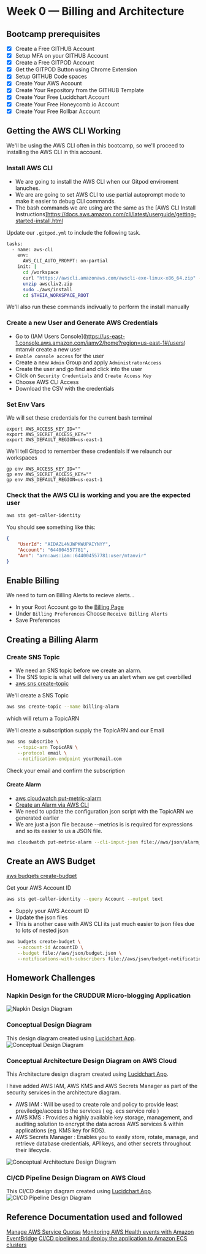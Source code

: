 # Week 0 — Billing and Architecture

## Bootcamp prerequisites
- [x] Create a Free GITHUB Account
- [x] Setup MFA on your GITHUB Account
- [x] Create a Free GITPOD Account
- [x] Get the GITPOD Button using Chrome Extension
- [x] Setup GITHUB Code spaces
- [x] Create Your AWS Account
- [x] Create Your Repository from the GITHUB Template
- [x] Create Your Free Lucidchart Account
- [x] Create Your Free Honeycomb.io Account
- [x] Create Your Free Rollbar Account

## Getting the AWS CLI Working

We'll be using the AWS CLI often in this bootcamp,
so we'll proceed to installing the AWS CLI in this account.


### Install AWS CLI

- We are going to install the AWS CLI when our Gitpod enviroment lanuches.
- We are are going to set AWS CLI to use partial autoprompt mode to make it easier to debug CLI commands.
- The bash commands we are using are the same as the [AWS CLI Install Instructions]https://docs.aws.amazon.com/cli/latest/userguide/getting-started-install.html


Update our `.gitpod.yml` to include the following task.

```sh
tasks:
  - name: aws-cli
    env:
      AWS_CLI_AUTO_PROMPT: on-partial
    init: |
      cd /workspace
      curl "https://awscli.amazonaws.com/awscli-exe-linux-x86_64.zip" -o "awscliv2.zip"
      unzip awscliv2.zip
      sudo ./aws/install
      cd $THEIA_WORKSPACE_ROOT
```

We'll also run these commands indivually to perform the install manually

### Create a new User and Generate AWS Credentials

- Go to (IAM Users Console](https://us-east-1.console.aws.amazon.com/iamv2/home?region=us-east-1#/users) mtanvir create a new user
- `Enable console access` for the user
- Create a new `Admin` Group and apply `AdministratorAccess`
- Create the user and go find and click into the user
- Click on `Security Credentials` and `Create Access Key`
- Choose AWS CLI Access
- Download the CSV with the credentials

### Set Env Vars

We will set these credentials for the current bash terminal
```
export AWS_ACCESS_KEY_ID=""
export AWS_SECRET_ACCESS_KEY=""
export AWS_DEFAULT_REGION=us-east-1
```

We'll tell Gitpod to remember these credentials if we relaunch our workspaces
```
gp env AWS_ACCESS_KEY_ID=""
gp env AWS_SECRET_ACCESS_KEY=""
gp env AWS_DEFAULT_REGION=us-east-1
```

### Check that the AWS CLI is working and you are the expected user

```sh
aws sts get-caller-identity
```

You should see something like this:
```json
{
    "UserId": "AIDAZL4NJWPKWUPAIYNYY",
    "Account": "644004557781",
    "Arn": "arn:aws:iam::644004557781:user/mtanvir"
}
```

## Enable Billing 

We need to turn on Billing Alerts to recieve alerts...


- In your Root Account go to the [Billing Page](https://console.aws.amazon.com/billing/)
- Under `Billing Preferences` Choose `Receive Billing Alerts`
- Save Preferences


## Creating a Billing Alarm

### Create SNS Topic

- We need an SNS topic before we create an alarm.
- The SNS topic is what will delivery us an alert when we get overbilled
- [aws sns create-topic](https://docs.aws.amazon.com/cli/latest/reference/sns/create-topic.html)

We'll create a SNS Topic
```sh
aws sns create-topic --name billing-alarm
```
which will return a TopicARN

We'll create a subscription supply the TopicARN and our Email
```sh
aws sns subscribe \
    --topic-arn TopicARN \
    --protocol email \
    --notification-endpoint your@email.com
```

Check your email and confirm the subscription

#### Create Alarm

- [aws cloudwatch put-metric-alarm](https://docs.aws.amazon.com/cli/latest/reference/cloudwatch/put-metric-alarm.html)
- [Create an Alarm via AWS CLI](https://aws.amazon.com/premiumsupport/knowledge-center/cloudwatch-estimatedcharges-alarm/)
- We need to update the configuration json script with the TopicARN we generated earlier
- We are just a json file because --metrics is is required for expressions and so its easier to us a JSON file.

```sh
aws cloudwatch put-metric-alarm --cli-input-json file://aws/json/alarm_config.json
```

## Create an AWS Budget

[aws budgets create-budget](https://docs.aws.amazon.com/cli/latest/reference/budgets/create-budget.html)

Get your AWS Account ID
```sh
aws sts get-caller-identity --query Account --output text
```

- Supply your AWS Account ID
- Update the json files
- This is another case with AWS CLI its just much easier to json files due to lots of nested json

```sh
aws budgets create-budget \
    --account-id AccountID \
    --budget file://aws/json/budget.json \
    --notifications-with-subscribers file://aws/json/budget-notifications-with-subscribers.json
```


## Homework Challenges
### Napkin Design for the CRUDDUR Micro-blogging Application

![Napkin Design Diagram](/_docs/assets/cruddur-napkin-design.jpg)

### Conceptual Design Diagram
This design diagram created using [Lucidchart App](https://lucid.app/lucidchart/92650fca-10c3-4e37-ae24-05185f4d8e36/edit?viewport_loc=84%2C-121%2C1480%2C639%2C0_0&invitationId=inv_561d6d50-565c-4d3a-abe4-3167005a08d4).
![Conceptual Design Diagram](/_docs/assets/cruddur-conceptual-diagram.png)

### Conceptual Architecture Design Diagram on AWS Cloud
This Architecture design diagram created using [Lucidchart App](https://lucid.app/lucidchart/4a0864b0-8709-45f1-9384-6da614617267/edit?viewport_loc=-116%2C10%2C2220%2C958%2C0_0&invitationId=inv_f34d3d44-a525-4382-b79d-b087e80693c7).

I have added AWS IAM, AWS KMS and AWS Secrets Manager as part of the security services in the architecture diagram.
- AWS IAM : Will be used to create role and policy to provide least previledge/access to the services ( eg. ecs service role )
- AWS KMS : Provides a highly available key storage, management, and auditing solution to encrypt the data across AWS services & within applications (eg. KMS key for RDS).
- AWS Secrets Manager : Enables you to easily store, rotate, manage, and retrieve database credentials, API keys, and other secrets throughout their lifecycle.

![Conceptual Architecture Design Diagram](/_docs/assets/cruddur-conceptual-arch-diagram-aws.png)

### CI/CD Pipeline Design Diagram on AWS Cloud
This CI/CD design diagram created using [Lucidchart App](https://lucid.app/lucidchart/ea5089ae-ffd6-42ee-a707-e6726e8762a7/edit?viewport_loc=-176%2C152%2C2220%2C958%2C0_0&invitationId=inv_eac66b45-d17d-4a4d-a41c-9c4f82aa0084).
![CI/CD Pipeline Design Diagram](/_docs/assets/cruddur-cicd-pipeline-aws.png)

## Reference Documentation used and followed
[Manage AWS Service Quotas](https://aws.amazon.com/premiumsupport/knowledge-center/manage-service-limits/)
[Monitoring AWS Health events with Amazon EventBridge](https://docs.aws.amazon.com/health/latest/ug/cloudwatch-events-health.html)
[CI/CD pipelines and deploy the application to Amazon ECS clusters](https://docs.aws.amazon.com/prescriptive-guidance/latest/patterns/automatically-build-ci-cd-pipelines-and-amazon-ecs-clusters-for-microservices-using-aws-cdk.html)
